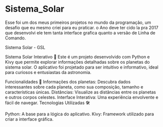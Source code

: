 # Sistema_Solar

Esse foi um dos meus primeiros projetos no mundo da programação, um desafio que eu mesmo criei para eu praticar.
o Ano deve ter cido la pra 2017 que desenvolvi ele tem tanta interface grafica quanto a versão de Linha de Comando.


Sistema Solar - GSL



Sistema Solar Interativo 🌌
Este é um projeto desenvolvido com Python e Kivy que permite explorar informações detalhadas sobre os planetas do sistema solar. O aplicativo foi projetado para ser intuitivo e informativo, ideal para curiosos e entusiastas da astronomia.

Funcionalidades 🚀
Informações dos planetas: Descubra dados interessantes sobre cada planeta, como sua composição, tamanho e características únicas.
Distâncias: Visualize as distâncias entre os planetas e outros corpos celestes.
Interface Interativa: Uma experiência envolvente e fácil de navegar.
Tecnologias Utilizadas 🛠️

Python: A base para a lógica do aplicativo.
Kivy: Framework utilizado para criar a interface gráfica.







